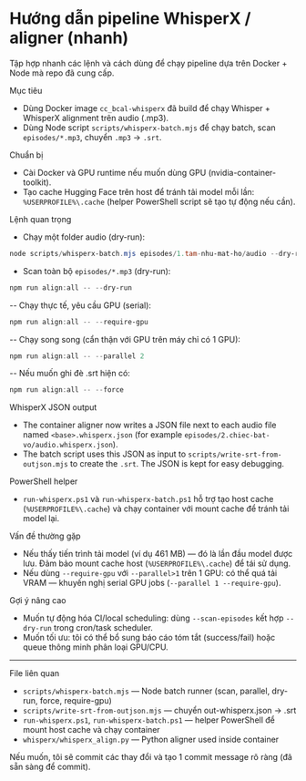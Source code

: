 # Hướng dẫn pipeline WhisperX / aligner (nhanh)

Tập hợp nhanh các lệnh và cách dùng để chạy pipeline dựa trên Docker + Node mà repo đã cung cấp.

Mục tiêu
- Dùng Docker image `cc_bcal-whisperx` đã build để chạy Whisper + WhisperX alignment trên audio (.mp3).
- Dùng Node script `scripts/whisperx-batch.mjs` để chạy batch, scan `episodes/*.mp3`, chuyển `.mp3` -> `.srt`.

Chuẩn bị
- Cài Docker và GPU runtime nếu muốn dùng GPU (nvidia-container-toolkit).
- Tạo cache Hugging Face trên host để tránh tải model mỗi lần: `%USERPROFILE%\.cache` (helper PowerShell script sẽ tạo tự động nếu cần).

Lệnh quan trọng

- Chạy một folder audio (dry-run):
```powershell
node scripts/whisperx-batch.mjs episodes/1.tam-nhu-mat-ho/audio --dry-run
```

- Scan toàn bộ `episodes/*.mp3` (dry-run):
```powershell
npm run align:all -- --dry-run
```

-- Chạy thực tế, yêu cầu GPU (serial):
```powershell
npm run align:all -- --require-gpu
```

-- Chạy song song (cẩn thận với GPU trên máy chỉ có 1 GPU):
```powershell
npm run align:all -- --parallel 2
```

-- Nếu muốn ghi đè .srt hiện có:
```powershell
npm run align:all -- --force
```

WhisperX JSON output
- The container aligner now writes a JSON file next to each audio file named `<base>.whisperx.json` (for example `episodes/2.chiec-bat-vo/audio.whisperx.json`).
- The batch script uses this JSON as input to `scripts/write-srt-from-outjson.mjs` to create the `.srt`. The JSON is kept for easy debugging.

PowerShell helper
- `run-whisperx.ps1` và `run-whisperx-batch.ps1` hỗ trợ tạo host cache (`%USERPROFILE%\.cache`) và chạy container với mount cache để tránh tải model lại.

Vấn đề thường gặp
- Nếu thấy tiến trình tải model (ví dụ 461 MB) — đó là lần đầu model được lưu. Đảm bảo mount cache host (`%USERPROFILE%\.cache`) để tái sử dụng.
- Nếu dùng `--require-gpu` với `--parallel>1` trên 1 GPU: có thể quá tải VRAM — khuyến nghị serial GPU jobs (`--parallel 1 --require-gpu`).

Gợi ý nâng cao
- Muốn tự động hóa CI/local scheduling: dùng `--scan-episodes` kết hợp `--dry-run` trong cron/task scheduler.
- Muốn tối ưu: tôi có thể bổ sung báo cáo tóm tắt (success/fail) hoặc queue thông minh phân loại GPU/CPU.

----
File liên quan
- `scripts/whisperx-batch.mjs` — Node batch runner (scan, parallel, dry-run, force, require-gpu)
- `scripts/write-srt-from-outjson.mjs` — chuyển out-whisperx.json -> .srt
- `run-whisperx.ps1`, `run-whisperx-batch.ps1` — helper PowerShell để mount host cache và chạy container
- `whisperx/whisperx_align.py` — Python aligner used inside container

Nếu muốn, tôi sẽ commit các thay đổi và tạo 1 commit message rõ ràng (đã sẵn sàng để commit).

